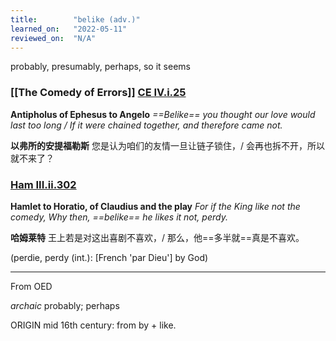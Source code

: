 ```yaml
---
title:        "belike (adv.)"
learned_on:   "2022-05-11"
reviewed_on:  "N/A"
---
```


probably, presumably, perhaps, so it seems

### [[The Comedy of Errors]] [CE IV.i.25](https://www.shakespeareswords.com/Public/Play.aspx?Act=4&Scene=1&WorkId=1#113587)

**Antipholus of Ephesus to Angelo** *==Belike== you thought our love would last too long / If it were chained together, and therefore came not.*

**以弗所的安提福勒斯** 您是认为咱们的友情一旦让链子锁住，/ 会再也拆不开，所以就不来了？

### [Ham III.ii.302](https://www.shakespeareswords.com/Public/Play.aspx?Act=3&Scene=2&WorkId=2#117731)

**Hamlet to Horatio, of Claudius and the play** *For if the King like not the comedy, Why then, ==belike== he likes it not, perdy.*

**哈姆莱特** 王上若是对这出喜剧不喜欢，/ 那么，他==多半就==真是不喜欢。

(perdie, perdy (int.): \[French 'par Dieu'\] by God)

-----

From OED

*archaic* probably; perhaps

ORIGIN mid 16th century: from by + like.
